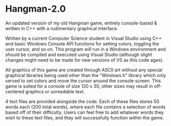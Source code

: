 # Hangman-2.0
An updated version of my old Hangman game, entirely console-based & written in C++ with a rudimentary graphical interface.

Written by a current Computer Science student in Visual Studio using C++ and basic Windows Console API functions for setting colors, toggling the user cursor, and so on.
This program will run in a Windows environment and should be compiled and executed using Visual Studio (although slight changes might need to be made for new versions of VS as this code ages).

All graphics of this game are created through ASCII art without any special graphical libraries being used other than the "Windows.h" library which only served to set colors and move the cursor around the console screen. This game is suited for a console of size 120 x 30, other sizes may result in off-centered graphics or unreadable text.

4 text files are provided alongside the code. Each of these files stores 50 words each (200 total words), where each file contains a selection of words based off of their difficulty. Users can feel free to add whatever words they wish to these text files, and they will successfully function within the game.
